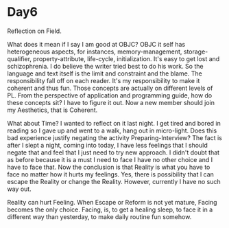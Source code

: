 # Day6

Reflection on Field.

What does it mean if I say I am good at OBJC? OBJC it self has heterogeneous aspects, for instances, memory-management, storage-qualifier, property-attribute, life-cycle, initialization. It's easy to get lost and schizophrenia. I do believe the writer tried best to do his work. So the language and text itself is the limit and constraint and the blame. The responsibility fall off on each reader. It's my responsibility to make it coherent and thus fun. Those concepts are actually on different levels of PL. From the perspective of application and programming guide, how do these concepts sit? I have to figure it out. Now a new member should join my Aesthetics, that is Coherent.

What about Time? I wanted to reflect on it last night. I get tired and bored in reading so I gave up and went to a walk, hang out in micro-light. Does this bad experience justify negating the activity Preparing-Interview? The fact is after I slept a night, coming into today, I have less feelings that I should negate that and feel that I just need to try new approach. I didn't doubt that as before because it is a must I need to face I have no other choice and I have to face that. Now the conclusion is that Reality is what you have to face no matter how it hurts my feelings. Yes, there is possibility that I can escape the Reality or change the Reality. However, currently I have no such way out.

Reality can hurt Feeling. When Escape or Reform is not yet mature, Facing becomes the only choice. Facing, is, to get a healing sleep, to face it in a different way than yesterday, to make daily routine fun somehow.

